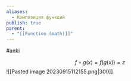 ```yaml
---
aliases:
  - Композиция функций
publish: true
parent:
  - "[[Function (math)]]"
---
```

#anki

$$f \circ g(x) = f(g(x)) = z$$
![[Pasted image 20230915112155.png|300]]

